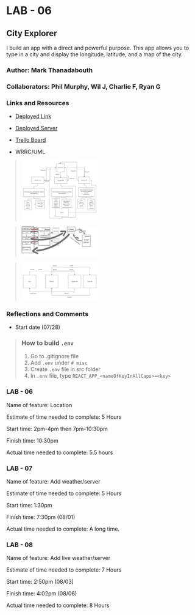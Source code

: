 # LAB - 06

## City Explorer

I build an app with a direct and powerful purpose. This app allows you to type in a city and display the longitude, latitude, and a map of the city.

### Author: Mark Thanadabouth

### Collaborators: Phil Murphy, Wil J, Charlie F, Ryan G

### Links and Resources
* [Deployed Link](https://cityexplorermark301n22.netlify.app/)
* [Deployed Server](https://city-explorer-server-301n22mt.herokuapp.com/)
* [Trello Board](https://trello.com/b/J5ZiKzZu/301n22-cityexplorere)

* WRRC/UML

> <img src="./src/photos/UML_lab6.jpg" alt="UML" width="200"/>

> <img src="./src/photos/lab07UML.png" alt="UML" width="200"/>

> <img src="./src/photos/lab08_UML.jpg" alt="UML" width="200"/>

### Reflections and Comments
* Start date (07/28)
> ### How to build ```.env```
> 1. Go to .gitignore file
> 2. Add ```.env``` under ```# misc```
> 3. Create ```.env``` file in src folder
> 4. In ```.env``` file, type ```REACT_APP_<nameOfKeyInAllCaps>=<key>```

### LAB - 06

Name of feature: Location

Estimate of time needed to complete: 5 Hours

Start time: 2pm-4pm then 7pm-10:30pm

Finish time: 10:30pm

Actual time needed to complete: 5.5 hours

### LAB - 07

Name of feature: Add weather/server

Estimate of time needed to complete: 5 Hours

Start time: 1:30pm

Finish time: 7:30pm (08/01)

Actual time needed to complete: A long time.

### LAB - 08

Name of feature: Add live weather/server

Estimate of time needed to complete: 7 Hours

Start time: 2:50pm (08/03)

Finish time: 4:02pm (08/06)

Actual time needed to complete: 8 Hours
